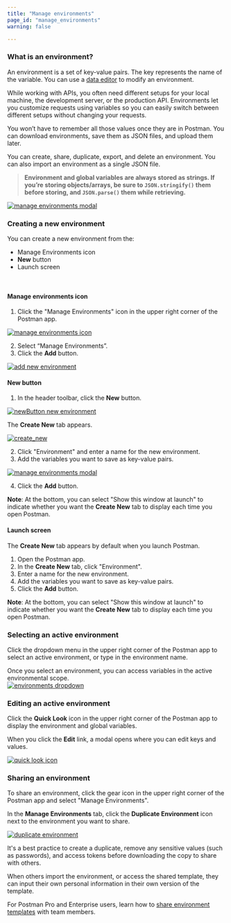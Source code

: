 ```yaml
---
title: "Manage environments"
page_id: "manage_environments"
warning: false

---
```


### **What is an environment?**

An environment is a set of key-value pairs. The key represents the name of the variable. You can use a [data editor](/docs/postman/launching_postman/navigating_postman) to modify an environment.


While working with APIs, you often need different setups for your local machine, the development server, or the production API. Environments let you customize requests using variables so you can easily switch between different setups without changing your requests. 

You won’t have to remember all those values once they are in Postman. You can download environments, save them as JSON files, and upload them later.

You can create, share, duplicate, export, and delete an environment. You can also import an environment as a single JSON file.


> **Environment and global variables are always stored as strings. If you’re storing objects/arrays, be sure to `JSON.stringify()` them before storing, and `JSON.parse()` them while retrieving.**

[![manage environments modal](https://s3.amazonaws.com/postman-static-getpostman-com/postman-docs/manage_environ.png)](https://s3.amazonaws.com/postman-static-getpostman-com/postman-docs/manage_environ.png)

### **Creating a new environment**

You can create a new environment from the:
* Manage Environments icon
* **New** button
* Launch screen

<br>

#### Manage environments icon

1. Click the "Manage Environments" icon in the upper right corner of the Postman app.

[![manage environments icon](https://s3.amazonaws.com/postman-static-getpostman-com/postman-docs/WS-manage-environment65.png)](https://s3.amazonaws.com/postman-static-getpostman-com/postman-docs/WS-manage-environment65.png)

<ol start="2">
  <li>Select “Manage Environments”.</li>
  <li>Click the <b>Add</b> button.</li>
</ol>

[![add new environment](https://s3.amazonaws.com/postman-static-getpostman-com/postman-docs/Add_environ.png)](https://s3.amazonaws.com/postman-static-getpostman-com/postman-docs/Add_environ.png)


#### New button

1. In the header toolbar, click the **New** button.

[![newButton new environment](https://s3.amazonaws.com/postman-static-getpostman-com/postman-docs/WS-HeaderToolBar-new+button1.png)](https://s3.amazonaws.com/postman-static-getpostman-com/postman-docs/WS-HeaderToolBar-new+button1.png)

The **Create New** tab appears.

[![create_new](https://s3.amazonaws.com/postman-static-getpostman-com/postman-docs/environment-createNew.png)](https://s3.amazonaws.com/postman-static-getpostman-com/postman-docs/environment-createNew.png)

<ol start="2">
  <li>Click "Environment" and enter a name for the new environment.</li>
  <li>Add the variables you want to save as key-value pairs.</li>
</ol>

[![manage environments modal](https://s3.amazonaws.com/postman-static-getpostman-com/postman-docs/manage_environ.png)](https://s3.amazonaws.com/postman-static-getpostman-com/postman-docs/manage_environ.png)

<ol start="4">
  <li>Click the <b>Add</b> button.</li>
</ol>

**Note**: At the bottom, you can select "Show this window at launch" to indicate whether you want the **Create New** tab to display each time you open Postman.

#### Launch screen

The **Create New** tab appears by default when you launch Postman.

1. Open the Postman app.
2. In the **Create New** tab, click "Environment".
3. Enter a name for the new environment.
4. Add the variables you want to save as key-value pairs.
5. Click the **Add** button.

**Note**: At the bottom, you can select "Show this window at launch" to indicate whether you want the **Create New** tab to display each time you open Postman.

### Selecting an active environment

Click the dropdown menu in the upper right corner of the Postman app to select an active environment, or type in the environment name. 

Once you select an environment, you can access variables in the active environmental scope.  
[![environments dropdown](https://s3.amazonaws.com/postman-static-getpostman-com/postman-docs/WS-active-environ.png)](https://s3.amazonaws.com/postman-static-getpostman-com/postman-docs/WS-active-environ.png)

### Editing an active environment

Click the **Quick Look** icon in the upper right corner of the Postman app to display the environment and global variables. 

When you click the **Edit** link, a modal opens where you can edit keys and values.

[![quick look icon](https://s3.amazonaws.com/postman-static-getpostman-com/postman-docs/WS-edit-active-environ.png)](https://s3.amazonaws.com/postman-static-getpostman-com/postman-docs/WS-edit-active-environ.png)

### Sharing an environment

To share an environment, click the gear icon in the upper right corner of the Postman app and select "Manage Environments". 

In the **Manage Environments** tab, click the **Duplicate Environment** icon next to the environment you want to share.

[![duplicate environment](https://s3.amazonaws.com/postman-static-getpostman-com/postman-docs/share_environ.png)](https://s3.amazonaws.com/postman-static-getpostman-com/postman-docs/share_environ.png)

It's a best practice to create a duplicate, remove any sensitive values (such as passwords), and access tokens before downloading the copy to share with others. 

When others import the environment, or access the shared template, they can input their own personal information in their own version of the template.

For Postman Pro and Enterprise users, learn how to [share environment templates](/docs/postman/team_library/sharing) with team members.
